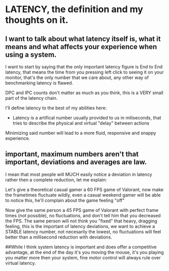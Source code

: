 # LATENCY, the definition and my thoughts on it.

## I want to talk about what latency itself is, what it means and what affects your experience when using a system.



I want to start by saying that the only important latency figure is End to End latency, that means the time from you pressing left click
to seeing it on your monitor, that's the only number that we care about, any other way of benchmarking latency is flawed.

DPC and IPC counts don't matter as much as you think, this is a VERY small part of the latency chain.

I'll define latency to the best of my abilities here:

- Latency is a artifical number usually provided to us in miliseconds, that tries to describe the physical and virtual "delay" between actions

Minimizing said number will lead to a more fluid, responsive and snappy experience.

## important, maximum numbers aren't that important, deviations and averages are law.

I mean that most people will MUCH easily notice a deviation in latency rather then a complete reduction, let me explain:

Let's give a theoretical casual gamer a 60 FPS game of Valorant, now make the frametimes fluctuate wildly, even a casual weekend gamer 
will be able to notice this, he'll complain about the game feeling "off"

Now give the same person a 45 FPS game of Valorant with perfect frame times (not possible), no fluctuations, and don't tell him that you decreased the FPS.
The same person will not think you "fixed" that heavy, dragging feeling, this is the important of latency deviations, we want to
achieve a STABLE latency number, not necesarily the lowest, no fluctuations will feel better than a millisecond reduction with deviations.


##While I think system latency is important and does offer a competitive advantage, at the end of the day it's you moving the mouse, it's you playing
you matter more then your system, fine motor control will always rule over virtual latency.
